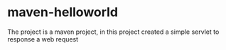 # maven-helloworld
The project is a maven project, in this project created a simple servlet to response a web request
